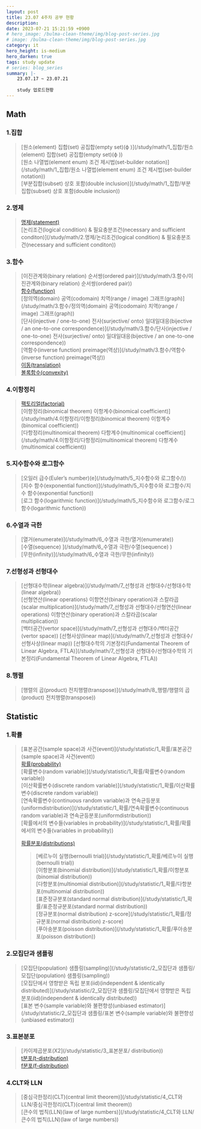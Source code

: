 ```yaml
---
layout: post
title: 23.07 4주차 공부 현황
description: 
date: 2023-07-21 15:21:59 +0900
# hero_image: /bulma-clean-theme/img/blog-post-series.jpg
# image: /bulma-clean-theme/img/blog-post-series.jpg
category: it
hero_height: is-medium
hero_darken: true
tags: study update
# series: blog_series
summary: |-
    23.07.17 ~ 23.07.21
    
    study 업로드현황
---
```

## Math
### 1.집합
> [원소(element) 집합(set) 공집합(empty set)(ϕ
)](/study/math/1_집합/원소(element) 집합(set) 공집합(empty set)(ϕ
))  
> [원소 나열법(element enum) 조건 제시법(set-builder notation)](/study/math/1_집합/원소 나열법(element enum) 조건 제시법(set-builder notation))  
> [부분집합(subset) 상호 포함(double inclusion)](/study/math/1_집합/부분집합(subset) 상호 포함(double inclusion))

### 2.명제
> [명제(statement)](/study/math/2_명제/명제(statement))  
> [논리조건(logical condition) & 필요충분조건(necessary and sufficient conditon)](/study/math/2.명제/논리조건(logical condition) & 필요충분조건(necessary and sufficient conditon))  

### 3.함수
> [이진관계와(binary relation) 순서쌍(ordered pair)](/study/math/3.함수/이진관계와(binary relation) 순서쌍(ordered pair))  
> [함수(function)](/study/math/3.함수/함수(function))  
> [정의역(domain) 공역(codomain) 치역(range / image) 그래프(graph)](/study/math/3.함수/정의역(domain) 공역(codomain) 치역(range / image) 그래프(graph))  
> [단사(injective / one-to-one) 전사(surjective/ onto) 일대일대응(bijective / an one-to-one correspondence)](/study/math/3.함수/단사(injective / one-to-one) 전사(surjective/ onto) 일대일대응(bijective / an one-to-one correspondence))  
> [역함수(inverse function) preimage(역상)](/study/math/3.함수/역함수(inverse function) preimage(역상))  
> [이동(translation)](/study/math/3.함수/이동(translation))  
> [볼록함수(convexity)](/study/math/3.함수/볼록함수(convexity))  

### 4.이항정리
> [팩토리얼(factorial)](/study/math/4.이항정리/팩토리얼(factorial))  
> [이항정리(binomical theorem) 이항계수(binomical coefficient)](/study/math/4.이항정리/이항정리(binomical theorem) 이항계수(binomical coefficient))  
> [다항정리(multinomical theorem) 다항계수(multinomical coefficient)](/study/math/4.이항정리/다항정리(multinomical theorem) 다항계수(multinomical coefficient))

### 5.지수함수와 로그함수
> [오일러 급수(Euler’s number)(e](/study/math/5_지수함수와 로그함수/))  
> [지수 함수(exponential function)](/study/math/5_지수함수와 로그함수/지수 함수(exponential function))  
> [로그 함수(logarithmic function)](/study/math/5_지수함수와 로그함수/로그 함수(logarithmic function))

### 6.수열과 극한
> [열거(enumerate)](/study/math/6_수열과 극한/열거(enumerate))  
> [수열(sequence)
](/study/math/6_수열과 극한/수열(sequence)
)  
> [무한(infinity)](/study/math/6_수열과 극한/무한(infinity))

### 7.선형성과 선형대수
> [선형대수학(linear algebra)](/study/math/7_선형성과 선형대수/선형대수학(linear algebra))  
> [선형연산(linear operations) 이항연산(binary operation)과 스칼라곱(scalar multiplication)](/study/math/7_선형성과 선형대수/선형연산(linear operations) 이항연산(binary operation)과 스칼라곱(scalar multiplication))  
> [백터공간(vertor space)](/study/math/7_선형성과 선형대수/백터공간(vertor space))
> [선형사상(linear map)](/study/math/7_선형성과 선형대수/선형사상(linear map))
> [선형대수학의 기본정리(Fundamental Theorem of Linear Algebra, FTLA)](/study/math/7_선형성과 선형대수/선형대수학의 기본정리(Fundamental Theorem of Linear Algebra, FTLA))

### 8.행렬
> [행렬의 곱(product) 전치행렬(transpose)](/study/math/8_행렬/행렬의 곱(product) 전치행렬(transpose))

## Statistic
### 1.확률
> [표본공간(sample space)과 사건(event)](/study/statistic/1_확률/표본공간(sample space)과 사건(event))  
> [확률(probability)](/study/statistic/1_확률/확률(probability))  
> [확률변수(random variable)](/study/statistic/1_확률/확률변수(random variable))  
> [이산확률변수(discrete random variable)](/study/statistic/1_확률/이산확률변수(discrete random variable))  
> [연속확률변수(continuous random variable)과 연속균등분포(uniformdistribution)](/study/statistic/1_확률/연속확률변수(continuous random variable)과 연속균등분포(uniformdistribution))  
> [확률에서의 변수들(variables in probability)](/study/statistic/1_확률/확률에서의 변수들(variables in probability))  
> 
> [확률분포(distributions)](/study/statistic/1_확률/확률분포(distributions))  
>> [베르누이 실행(bernoulli trial)](/study/statistic/1_확률/베르누이 실행(bernoulli trial))  
>> [이항분포(binomial distribution)](/study/statistic/1_확률/이항분포(binomial distribution))  
>> [다항분포(multinomial distribution)](/study/statistic/1_확률/다항분포(multinomial distribution))  
>> [표준정규분포(standard normal distribution)](/study/statistic/1_확률/표준정규분포(standard normal distribution))  
>> [정규분포(normal distribution) z-score](/study/statistic/1_확률/정규분포(normal distribution) z-score)  
>> [푸아송분포(poisson distribution)](/study/statistic/1_확률/푸아송분포(poisson distribution))  

### 2.모집단과 샘플링
> [모집단(population) 샘플링(sampling)](/study/statistic/2_모집단과 샘플링/모집단(population) 샘플링(sampling))  
> [모집단에서 영향받은 독립 분포(iid)(independent & identically distributed)](/study/statistic/2_모집단과 샘플링/모집단에서 영향받은 독립 분포(iid)(independent & identically distributed))  
> [표본 변수(sample variable)와 불편향성(unbiased estimator)](/study/statistic/2_모집단과 샘플링/표본 변수(sample variable)와 불편향성(unbiased estimator))  

### 3.표본분포
> [카이제곱분포(X2](/study/statistic/3_표본분포/ distribution))  
> [t분포(t-distribution)](/study/statistic/3_표본분포/t분포(t-distribution))  
> [f분포(f-distribution)](/study/statistic/3_표본분포/f분포(f-distribution))  

### 4.CLT와 LLN
> [중심극한정리(CLT)(central limit theorem)](/study/statistic/4_CLT와 LLN/중심극한정리(CLT)(central limit theorem))  
> [큰수의 법칙(LLN)(law of large numbers)](/study/statistic/4_CLT와 LLN/큰수의 법칙(LLN)(law of large numbers))  